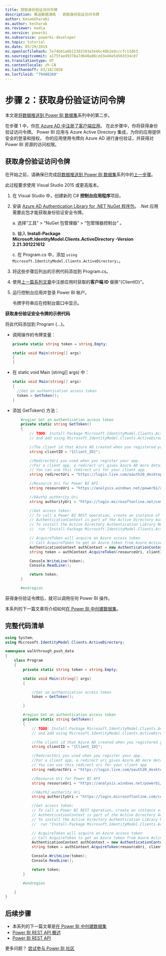 ```yaml
---
title: 获取身份验证访问令牌
description: 推送数据演练 - 获取身份验证访问令牌
author: KesemSharabi
ms.author: kesharab
ms.reviewer: madia
ms.service: powerbi
ms.subservice: powerbi-developer
ms.topic: tutorial
ms.date: 05/29/2019
ms.openlocfilehash: 7e74b01a6b12302393a3e4bc40b2e9cccfc13d63
ms.sourcegitcommit: a175faed9378a7d040a08ced3e46e54503334c07
ms.translationtype: HT
ms.contentlocale: zh-CN
ms.lasthandoff: 03/18/2020
ms.locfileid: "79488260"
---
```

# <a name="step-2-get-an-authentication-access-token"></a>步骤 2：获取身份验证访问令牌

本文是[将数据推送到 Power BI 数据集](walkthrough-push-data.md)系列中的第二步。

在步骤 1 中，你[在 Azure AD 中注册了客户端应用](../embedded/register-app.md)。 在此步骤中，你将获得身份验证访问令牌。 Power BI 应用与 Azure Active Directory 集成，为你的应用提供安全的登录和授权。 你的应用使用令牌向 Azure AD 进行身份验证，并获得对 Power BI 资源的访问权限。

## <a name="get-an-authentication-access-token"></a>获取身份验证访问令牌

在开始之前，请确保已完成[将数据推送到 Power BI 数据集](walkthrough-push-data.md)系列中的[上一步骤](../embedded/register-app.md)。 

此过程要求使用 Visual Studio 2015 或更高版本。

1. 在 Visual Studio 中，创建新的 C# **控制台应用程序**项目。

2. 安装 [Azure AD Authentication Library for .NET NuGet 程序包](https://www.nuget.org/packages/Microsoft.IdentityModel.Clients.ActiveDirectory/2.22.302111727)。 .Net 应用需要此包才能获取身份验证安全令牌。 

     a. 选择“工具” > “NuGet 包管理器” > “包管理器控制台”    。

     b. 输入 **Install-Package Microsoft.IdentityModel.Clients.ActiveDirectory -Version 2.21.301221612**

     c. 在 Program.cs 中，添加 `using Microsoft.IdentityModel.Clients.ActiveDirectory;`。

3. 将这些步骤后列出的示例代码添加到 Program.cs。

4. 使用[上一篇系列文章](../embedded/register-app.md)中注册应用时获取的**客户端 ID** 替换“{ClientID}”。

5. 运行控制台应用并登录 Power BI 帐户。 

   令牌字符串应在控制台窗口中显示。

**获取身份验证安全令牌的示例代码**

将此代码添加到 Program {...}。

* 调用操作的令牌变量： 
  
  ```csharp
  private static string token = string.Empty;
  
  static void Main(string[] args)
  {
  }
  ```
* 在 static void Main (string[] args) 中：
  
  ```csharp
  static void Main(string[] args)
  {
    //Get an authentication access token
    token = GetToken();
  }
  ```
* 添加 GetToken() 方法：

```csharp
       #region Get an authentication access token
       private static string GetToken()
       {
           // TODO: Install-Package Microsoft.IdentityModel.Clients.ActiveDirectory -Version 2.21.301221612
           // and add using Microsoft.IdentityModel.Clients.ActiveDirectory

           //The client id that Azure AD created when you registered your client app.
           string clientID = "{Client_ID}";

           //RedirectUri you used when you register your app.
           //For a client app, a redirect uri gives Azure AD more details on the application that it will authenticate.
           // You can use this redirect uri for your client app
           string redirectUri = "https://login.live.com/oauth20_desktop.srf";

           //Resource Uri for Power BI API
           string resourceUri = "https://analysis.windows.net/powerbi/api";

           //OAuth2 authority Uri
           string authorityUri = "https://login.microsoftonline.net/common/";

           //Get access token:
           // To call a Power BI REST operation, create an instance of AuthenticationContext and call AcquireToken
           // AuthenticationContext is part of the Active Directory Authentication Library NuGet package
           // To install the Active Directory Authentication Library NuGet package in Visual Studio,
           //  run "Install-Package Microsoft.IdentityModel.Clients.ActiveDirectory" from the nuget Package Manager Console.

           // AcquireToken will acquire an Azure access token
           // Call AcquireToken to get an Azure token from Azure Active Directory token issuance endpoint
           AuthenticationContext authContext = new AuthenticationContext(authorityUri);
           string token = authContext.AcquireToken(resourceUri, clientID, new Uri(redirectUri)).AccessToken;

           Console.WriteLine(token);
           Console.ReadLine();

           return token;
       }

       #endregion
```

获得身份验证令牌后，就可以调用任何 Power BI 操作。

本系列的下一篇文章将介绍如何[在 Power BI 中创建数据集](walkthrough-push-data-create-dataset.md)。


## <a name="complete-code-listing"></a>完整代码清单

```csharp
using System;
using Microsoft.IdentityModel.Clients.ActiveDirectory;

namespace walkthrough_push_data
{
    class Program
    {
        private static string token = string.Empty;

        static void Main(string[] args)
        {

            //Get an authentication access token
            token = GetToken();

        }

        #region Get an authentication access token
        private static string GetToken()
        {
            // TODO: Install-Package Microsoft.IdentityModel.Clients.ActiveDirectory -Version 2.21.301221612
            // and add using Microsoft.IdentityModel.Clients.ActiveDirectory

            //The client id that Azure AD created when you registered your client app.
            string clientID = "{Client_ID}";

            //RedirectUri you used when you register your app.
            //For a client app, a redirect uri gives Azure AD more details on the application that it will authenticate.
            // You can use this redirect uri for your client app
            string redirectUri = "https://login.live.com/oauth20_desktop.srf";

            //Resource Uri for Power BI API
            string resourceUri = "https://analysis.windows.net/powerbi/api";

            //OAuth2 authority Uri
            string authorityUri = "https://login.microsoftonline.com/common/";

            //Get access token:
            // To call a Power BI REST operation, create an instance of AuthenticationContext and call AcquireToken
            // AuthenticationContext is part of the Active Directory Authentication Library NuGet package
            // To install the Active Directory Authentication Library NuGet package in Visual Studio,
            //  run "Install-Package Microsoft.IdentityModel.Clients.ActiveDirectory" from the nuget Package Manager Console.

            // AcquireToken will acquire an Azure access token
            // Call AcquireToken to get an Azure token from Azure Active Directory token issuance endpoint
            AuthenticationContext authContext = new AuthenticationContext(authorityUri);
            string token = authContext.AcquireToken(resourceUri, clientID, new Uri(redirectUri)).AccessToken;

            Console.WriteLine(token);
            Console.ReadLine();

            return token;
        }

        #endregion

    }
}
```



## <a name="next-steps"></a>后续步骤

* 本系列的下一篇文章是[在 Power BI 中创建数据集](walkthrough-push-data-create-dataset.md)
* [Power BI REST API 概述](overview-of-power-bi-rest-api.md)  
* [Power BI REST API](https://docs.microsoft.com/rest/api/power-bi/)  

更多问题？ [尝试参与 Power BI 社区](https://community.powerbi.com/)